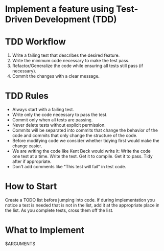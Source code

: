 # Implement a feature using Test-Driven Development (TDD)

# TDD Workflow

1. Write a failing test that describes the desired feature.
2. Write the minimum code necessary to make the test pass.
3. Refactor/Generalize the code while ensuring all tests still pass (if necessary).
4. Commit the changes with a clear message.

# TDD Rules

- Always start with a failing test.
- Write only the code necessary to pass the test.
- Commit only when all tests are passing.
- Never delete tests without explicit permission.
- Commits will be separated into commits that change the behavior of the code and commits that only change the structure of the code.
- Before modifying code we consider whether tidying first would make the change easier.
- We are writing the code like Kent Beck would write it: Write the code one test at a time. Write the test. Get it to compile. Get it to pass. Tidy after if appropriate.
- Don't add comments like "This test will fail" in test code.

# How to Start

Create a TODO list before jumping
into code. If during implementation you notice a test is needed that is
not in the list, add it at the appropriate place in the list. As you
complete tests, cross them off the list.

# What to Implement

$ARGUMENTS

